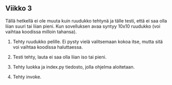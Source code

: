 ## Viikko 3

Tällä hetkellä ei ole muuta kuin ruudukko tehtynä ja tälle testi, että ei saa olla liian suuri tai liian pieni. Kun sovelluksen avaa syntyy 10x10 ruudukko (voi vaihtaa koodissa milloin tahansa).

1. Tehty ruudukko pelille. Ei pysty vielä valitsemaan kokoa itse, mutta sitä voi vaihtaa koodissa haluttaessa. 

2. Testi tehty, lauta ei saa olla liian iso tai pieni.

3. Tehty luokka ja index.py tiedosto, jolla ohjelma aloitetaan.

4. Tehty invoke.
